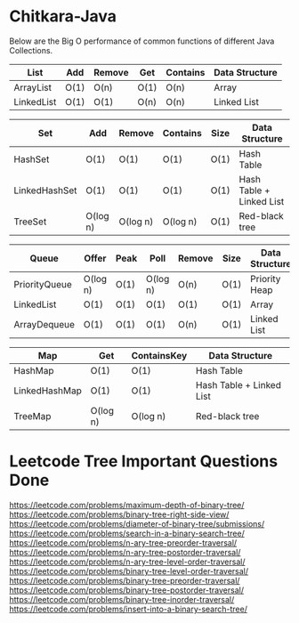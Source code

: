 # Chitkara-Java

Below are the Big O performance of common functions of different Java Collections.


List                 | Add  | Remove | Get  | Contains | Data Structure
---------------------|------|--------|------|----------|---------------
ArrayList            | O(1) |  O(n)  | O(1) |   O(n)   | Array
LinkedList           | O(1) |  O(1)  | O(n) |   O(n)   | Linked List




Set                   |    Add   |  Remove  | Contains | Size | Data Structure
----------------------|----------|----------|----------|------|-------------------------
HashSet               | O(1)     | O(1)     | O(1)     | O(1) | Hash Table
LinkedHashSet         | O(1)     | O(1)     | O(1)     | O(1) | Hash Table + Linked List
TreeSet               | O(log n) | O(log n) | O(log n) | O(1) | Red-black tree




Queue                   |  Offer   | Peak |   Poll   | Remove | Size | Data Structure
------------------------|----------|------|----------|--------|------|---------------
PriorityQueue           | O(log n) | O(1) | O(log n) |  O(n)  | O(1) | Priority Heap
LinkedList              | O(1)     | O(1) | O(1)     |  O(1)  | O(1) | Array
ArrayDequeue            | O(1)     | O(1) | O(1)     |  O(n)  | O(1) | Linked List


Map                   |   Get    | ContainsKey | Data Structure
----------------------|----------|-------------|-------------------------
HashMap               | O(1)     |   O(1)      | Hash Table
LinkedHashMap         | O(1)     |   O(1)      |Hash Table + Linked List
TreeMap               | O(log n) |   O(log n)  | Red-black tree

# Leetcode Tree Important Questions Done

https://leetcode.com/problems/maximum-depth-of-binary-tree/ <br>
https://leetcode.com/problems/binary-tree-right-side-view/ <br>
https://leetcode.com/problems/diameter-of-binary-tree/submissions/ <br>
https://leetcode.com/problems/search-in-a-binary-search-tree/ <br>
https://leetcode.com/problems/n-ary-tree-preorder-traversal/ <br>
https://leetcode.com/problems/n-ary-tree-postorder-traversal/ <br>
https://leetcode.com/problems/n-ary-tree-level-order-traversal/ <br>
https://leetcode.com/problems/binary-tree-level-order-traversal/ <br>
https://leetcode.com/problems/binary-tree-preorder-traversal/ <br>
https://leetcode.com/problems/binary-tree-postorder-traversal/ <br>
https://leetcode.com/problems/binary-tree-inorder-traversal/ <br>
https://leetcode.com/problems/insert-into-a-binary-search-tree/ <br>
